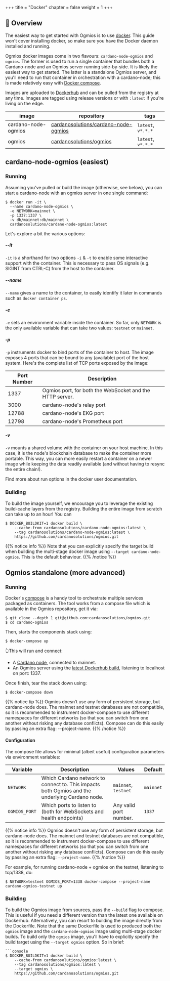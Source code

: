 +++
title = "Docker"
chapter = false
weight = 1
+++

## 🐳 Overview

The easiest way to get started with Ogmios is to use [docker](https://www.docker.com/). This guide won't cover installing docker, so make sure you have the Docker daemon installed and running. 

Ogmios docker images come in two flavours: `cardano-node-ogmios` and `ogmios`. The former is used to run a single container that bundles both a Cardano-node and an Ogmios server running side-by-side. It is likely the easiest way to get started. The latter is a standalone Ogmios server, and you'll need to run that container in orchestration with a cardano-node; this is made relatively easy with [Docker compose](https://docs.docker.com/compose/). 

Images are uploaded to [Dockerhub](https://dockerhub.com/) and can be pulled from the registry at any time. Images are tagged using release versions or with `:latest` if you're living on the edge. 

| image               | repository                                                                                      | tags               |
| ---                 | ---                                                                                             | ---                |
| cardano-node-ogmios | [cardanosolutions/cardano-node-ogmios](https://hub.docker.com/repository/docker/cardanosolutions/cardano-node-ogmios) | `latest`, `v*.*.*` |
| ogmios              | [cardanosolutions/ogmios](https://hub.docker.com/repository/docker/cardanosolutions/ogmios)                           | `latest`, `v*.*.*` |

## cardano-node-ogmios (easiest)

### Running

Assuming you've pulled or build the image (otherwise, see below), you can start a cardano-node with an ogmios server in one single command:

```console
$ docker run -it \
  --name cardano-node-ogmios \
  -e NETWORK=mainnet \
  -p 1337:1337 \
  -v db/mainnet:db/mainnet \
  cardanosolutions/cardano-node-ogmios:latest
```

Let's explore a bit the various options:

##### --it

`-it` is a shorthand for two options `-i` & `-t` to enable some interactive support with the container. This is necessary to pass OS signals (e.g. SIGINT from CTRL-C) from the host to the container. 

##### --name 

`--name` gives a name to the container, to easily identify it later in commands such as `docker container ps`. 

##### -e

`-e` sets an environment variable inside the container. So far, only `NETWORK` is the only available variable that can take two values: `testnet` or `mainnet`. 

##### -p 

`-p` instruments docker to bind ports of the container to host. The image exposes 4 ports that can be bound to any (available) port of the host system. Here's the complete list of TCP ports exposed by the image:

| Port Number | Description                                              |
| ---         | ---                                                      |
| 1337        | Ogmios port, for both the WebSocket and the HTTP server. |
| 3000        | cardano-node's relay port                                |
| 12788       | cardano-node's EKG port                                  |
| 12798       | cardano-node's Prometheus port                           |

##### -v 

`-v` mounts a shared volume with the container on your host machine. In this case, it is the node's blockchain database to make the container more portable. This way, you can more easily restart a container on a newer image while keeping the data readily available (and without having to resync the entire chain!).

Find more about run options in the docker user documentation. 

### Building

To build the image yourself, we encourage you to leverage the existing build-cache layers from the registry. Building the entire image from scratch can take up to an hour! You can 

```console
$ DOCKER_BUILDKIT=1 docker build \
    --cache-from cardanosolutions/cardano-node-ogmios:latest \
    --tag cardanosolutions/cardano-node-ogmios:latest \
    https://github.com/cardanosolutions/ogmios.git
```

{{% notice info %}}
Note that you can explicitly specify the target build when building the multi-stage docker image using `--target cardano-node-ogmios`. This is the default behaviour.
{{% /notice %}}

## Ogmios standalone (more advanced)

### Running

Docker's [compose](https://docs.docker.com/compose/) is a handy tool to orchestrate multiple services packaged as containers. The tool works from a compose file which is available in the Ogmios repository, get it via:

```console
$ git clone --depth 1 git@github.com:cardanosolutions/ogmios.git
$ cd cardano-ogmios
```

Then, starts the components stack using:

```console
$ docker-compose up
```

👆This will run and connect:

- A [Cardano node](https://github.com/input-output-hk/cardano-node/), connected to mainnet.
- An Ogmios server using the [latest Dockerhub build](https://hub.docker.com/r/cardanosolutions/ogmios), listening to localhost on port: 1337.

Once finish, tear the stack down using:

```console
$ docker-compose down
```

{{% notice tip %}}
Ogmios doesn’t use any form of persistent storage, but cardano-node does. The mainnet and testnet databases are not compatible, so it is recommended to instrument docker-compose to use different namespaces for different networks (so that you can switch from one another without risking any database conflicts). Compose can do this easily by passing an extra flag: --project-name.
{{% /notice %}}

#### Configuration

The compose file allows for minimal (albeit useful) configuration parameters via environment variables:

Variable      | Description                                                                                    | Values                 | Default   
---           | ---                                                                                            | ---                    | ---        
`NETWORK`     | Which Cardano network to connect to. This impacts both Ogmios and the underlying Cardano node. | `mainnet`, `testnet`   | `mainnet`    
`OGMIOS_PORT` | Which ports to listen to (both for WebSockets and health endpoints)                            | Any valid port number. | `1337`    

{{% notice info %}}
Ogmios doesn't use any form of persistent storage, but cardano-node does. The mainnet and testnet databases are not compatible, so it is recommended to instrument docker-compose to use different namespaces for different networks (so that you can switch from one another without risking any database conflicts). Compose can do this easily by passing an extra flag: `--project-name`.
{{% /notice %}}

For example, for running cardano-node + ogmios on the testnet, listening to tcp/1338, do:

```console
$ NETWORK=testnet OGMIOS_PORT=1338 docker-compose --project-name cardano-ogmios-testnet up
```


### Building

To build the Ogmios image from sources, pass the `--build` flag to compose. This is useful if you need a different version than the latest one available on Dockerhub. Alternatively, you can resort to building the image directly from the Dockerfile. Note that the same Dockerfile is used to produced both the `ogmios` image and the `cardano-node-ogmios` image using multi-stage docker builds. To build only the `ogmios` image, you'll have to explicitly specify the build target using the `--target ogmios` option. So in brief:

```console
```console
$ DOCKER_BUILDKIT=1 docker build \
    --cache-from cardanosolutions/ogmios:latest \
    --tag cardanosolutions/ogmios:latest \
    --target ogmios \ 
    https://github.com/cardanosolutions/ogmios.git
```

